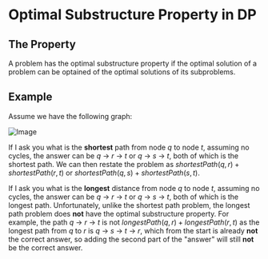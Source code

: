 # Optimal Substructure Property in DP

## The Property

A problem has the optimal substructure property if the optimal solution of a problem can be optained of the optimal solutions of its subproblems.

## Example

Assume we have the following graph:

![Image](https://media.geeksforgeeks.org/wp-content/cdn-uploads/LongestPath.gif)

If I ask you what is the **shortest** path from node $q$ to node $t$, assuming no cycles, the answer can be $q$ → $r$ → $t$ or $q$ → $s$ → $t$, both of which is the shortest path. We can then restate the problem as $shortestPath(q, r) + shortestPath(r, t)$ or $shortestPath(q, s) + shortestPath(s, t)$.

If I ask you what is the **longest** distance from node $q$ to node $t$, assuming no cycles, the answer can be $q$ → $r$ → $t$ or $q$ → $s$ → $t$, both of which is the longest path. Unfortunately, unlike the shortest path problem, the longest path problem does **not** have the optimal substructure property. For example, the path $q$ → $r$ → $t$ is not $longestPath(q, r) + longestPath(r, t)$ as the longest path from $q$ to $r$ is $q$ → $s$ → $t$ → $r$, which from the start is already **not** the correct answer, so adding the second part of the "answer" will still **not** be the correct answer.
